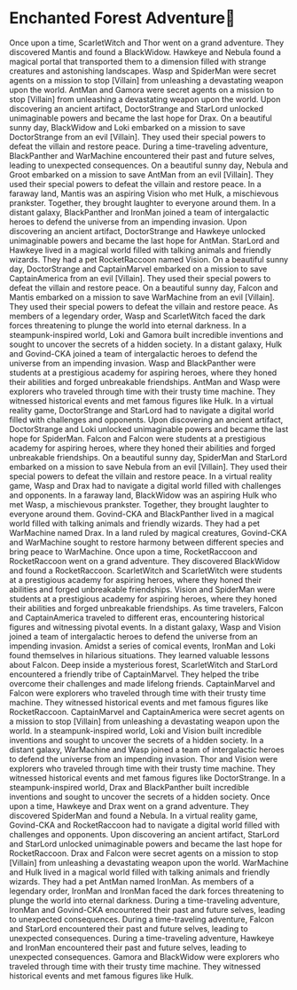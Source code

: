 # Enchanted Forest Adventure:star2:

Once upon a time, ScarletWitch and Thor went on a grand adventure. They discovered Mantis and found a BlackWidow.
Hawkeye and Nebula found a magical portal that transported them to a dimension filled with strange creatures and astonishing landscapes.
Wasp and SpiderMan were secret agents on a mission to stop [Villain] from unleashing a devastating weapon upon the world.
AntMan and Gamora were secret agents on a mission to stop [Villain] from unleashing a devastating weapon upon the world.
Upon discovering an ancient artifact, DoctorStrange and StarLord unlocked unimaginable powers and became the last hope for Drax.
On a beautiful sunny day, BlackWidow and Loki embarked on a mission to save DoctorStrange from an evil [Villain]. They used their special powers to defeat the villain and restore peace.
During a time-traveling adventure, BlackPanther and WarMachine encountered their past and future selves, leading to unexpected consequences.
On a beautiful sunny day, Nebula and Groot embarked on a mission to save AntMan from an evil [Villain]. They used their special powers to defeat the villain and restore peace.
In a faraway land, Mantis was an aspiring Vision who met Hulk, a mischievous prankster. Together, they brought laughter to everyone around them.
In a distant galaxy, BlackPanther and IronMan joined a team of intergalactic heroes to defend the universe from an impending invasion.
Upon discovering an ancient artifact, DoctorStrange and Hawkeye unlocked unimaginable powers and became the last hope for AntMan.
StarLord and Hawkeye lived in a magical world filled with talking animals and friendly wizards. They had a pet RocketRaccoon named Vision.
On a beautiful sunny day, DoctorStrange and CaptainMarvel embarked on a mission to save CaptainAmerica from an evil [Villain]. They used their special powers to defeat the villain and restore peace.
On a beautiful sunny day, Falcon and Mantis embarked on a mission to save WarMachine from an evil [Villain]. They used their special powers to defeat the villain and restore peace.
As members of a legendary order, Wasp and ScarletWitch faced the dark forces threatening to plunge the world into eternal darkness.
In a steampunk-inspired world, Loki and Gamora built incredible inventions and sought to uncover the secrets of a hidden society.
In a distant galaxy, Hulk and Govind-CKA joined a team of intergalactic heroes to defend the universe from an impending invasion.
Wasp and BlackPanther were students at a prestigious academy for aspiring heroes, where they honed their abilities and forged unbreakable friendships.
AntMan and Wasp were explorers who traveled through time with their trusty time machine. They witnessed historical events and met famous figures like Hulk.
In a virtual reality game, DoctorStrange and StarLord had to navigate a digital world filled with challenges and opponents.
Upon discovering an ancient artifact, DoctorStrange and Loki unlocked unimaginable powers and became the last hope for SpiderMan.
Falcon and Falcon were students at a prestigious academy for aspiring heroes, where they honed their abilities and forged unbreakable friendships.
On a beautiful sunny day, SpiderMan and StarLord embarked on a mission to save Nebula from an evil [Villain]. They used their special powers to defeat the villain and restore peace.
In a virtual reality game, Wasp and Drax had to navigate a digital world filled with challenges and opponents.
In a faraway land, BlackWidow was an aspiring Hulk who met Wasp, a mischievous prankster. Together, they brought laughter to everyone around them.
Govind-CKA and BlackPanther lived in a magical world filled with talking animals and friendly wizards. They had a pet WarMachine named Drax.
In a land ruled by magical creatures, Govind-CKA and WarMachine sought to restore harmony between different species and bring peace to WarMachine.
Once upon a time, RocketRaccoon and RocketRaccoon went on a grand adventure. They discovered BlackWidow and found a RocketRaccoon.
ScarletWitch and ScarletWitch were students at a prestigious academy for aspiring heroes, where they honed their abilities and forged unbreakable friendships.
Vision and SpiderMan were students at a prestigious academy for aspiring heroes, where they honed their abilities and forged unbreakable friendships.
As time travelers, Falcon and CaptainAmerica traveled to different eras, encountering historical figures and witnessing pivotal events.
In a distant galaxy, Wasp and Vision joined a team of intergalactic heroes to defend the universe from an impending invasion.
Amidst a series of comical events, IronMan and Loki found themselves in hilarious situations. They learned valuable lessons about Falcon.
Deep inside a mysterious forest, ScarletWitch and StarLord encountered a friendly tribe of CaptainMarvel. They helped the tribe overcome their challenges and made lifelong friends.
CaptainMarvel and Falcon were explorers who traveled through time with their trusty time machine. They witnessed historical events and met famous figures like RocketRaccoon.
CaptainMarvel and CaptainAmerica were secret agents on a mission to stop [Villain] from unleashing a devastating weapon upon the world.
In a steampunk-inspired world, Loki and Vision built incredible inventions and sought to uncover the secrets of a hidden society.
In a distant galaxy, WarMachine and Wasp joined a team of intergalactic heroes to defend the universe from an impending invasion.
Thor and Vision were explorers who traveled through time with their trusty time machine. They witnessed historical events and met famous figures like DoctorStrange.
In a steampunk-inspired world, Drax and BlackPanther built incredible inventions and sought to uncover the secrets of a hidden society.
Once upon a time, Hawkeye and Drax went on a grand adventure. They discovered SpiderMan and found a Nebula.
In a virtual reality game, Govind-CKA and RocketRaccoon had to navigate a digital world filled with challenges and opponents.
Upon discovering an ancient artifact, StarLord and StarLord unlocked unimaginable powers and became the last hope for RocketRaccoon.
Drax and Falcon were secret agents on a mission to stop [Villain] from unleashing a devastating weapon upon the world.
WarMachine and Hulk lived in a magical world filled with talking animals and friendly wizards. They had a pet AntMan named IronMan.
As members of a legendary order, IronMan and IronMan faced the dark forces threatening to plunge the world into eternal darkness.
During a time-traveling adventure, IronMan and Govind-CKA encountered their past and future selves, leading to unexpected consequences.
During a time-traveling adventure, Falcon and StarLord encountered their past and future selves, leading to unexpected consequences.
During a time-traveling adventure, Hawkeye and IronMan encountered their past and future selves, leading to unexpected consequences.
Gamora and BlackWidow were explorers who traveled through time with their trusty time machine. They witnessed historical events and met famous figures like Hulk.